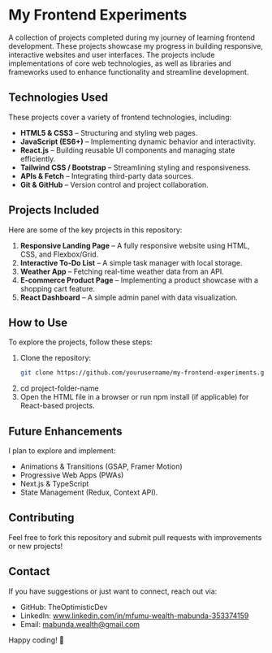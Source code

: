 # My Frontend Experiments

A collection of projects completed during my journey of learning frontend development. These projects showcase my progress in building responsive, interactive websites and user interfaces. The projects include implementations of core web technologies, as well as libraries and frameworks used to enhance functionality and streamline development.

## Technologies Used

These projects cover a variety of frontend technologies, including:

- **HTML5 & CSS3** – Structuring and styling web pages.
- **JavaScript (ES6+)** – Implementing dynamic behavior and interactivity.
- **React.js** – Building reusable UI components and managing state efficiently.
- **Tailwind CSS / Bootstrap** – Streamlining styling and responsiveness.
- **APIs & Fetch** – Integrating third-party data sources.
- **Git & GitHub** – Version control and project collaboration.

## Projects Included

Here are some of the key projects in this repository:

1. **Responsive Landing Page** – A fully responsive website using HTML, CSS, and Flexbox/Grid.
2. **Interactive To-Do List** – A simple task manager with local storage.
3. **Weather App** – Fetching real-time weather data from an API.
4. **E-commerce Product Page** – Implementing a product showcase with a shopping cart feature.
5. **React Dashboard** – A simple admin panel with data visualization.

## How to Use

To explore the projects, follow these steps:

1. Clone the repository:
   ```sh
   git clone https://github.com/yourusername/my-frontend-experiments.git

2. cd project-folder-name
3. Open the HTML file in a browser or run npm install (if applicable) for React-based projects.

## Future Enhancements

I plan to explore and implement:

- Animations & Transitions (GSAP, Framer Motion)
- Progressive Web Apps (PWAs)
- Next.js & TypeScript
- State Management (Redux, Context API).

## Contributing

Feel free to fork this repository and submit pull requests with improvements or new projects!

## Contact

If you have suggestions or just want to connect, reach out via:

- GitHub: TheOptimisticDev
- LinkedIn: www.linkedin.com/in/mfumu-wealth-mabunda-353374159
- Email: mabunda.wealth@gmail.com

Happy coding! 🚀